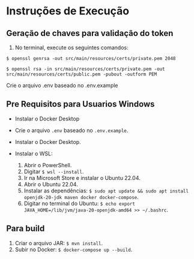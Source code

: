 # Instruções de Execução

## Geração de chaves para validação do token

1. No terminal, execute os seguintes comandos:

```
$ openssl genrsa -out src/main/resources/certs/private.pem 2048

$ openssl rsa -in src/main/resources/certs/private.pem -out src/main/resources/certs/public.pem -pubout -outform PEM
```

Crie o arquivo .env baseado no .env.example

## Pre Requisitos para Usuarios Windows

- Instalar o Docker Desktop


- Crie o arquivo `.env` baseado no `.env.example`.



- Instalar o Docker Desktop.
- Instalar o WSL:
    1. Abrir o PowerShell.
    2. Digitar `$ wsl --install`.
    3. Ir na Microsoft Store e instalar o Ubuntu 22.04.
    4. Abrir o Ubuntu 22.04.
    5. Instalar as dependências: `$ sudo apt update && sudo apt install openjdk-20-jdk maven docker docker-compose`.
    6. Digitar no terminal do Ubuntu: `$ echo export JAVA_HOME=/lib/jvm/java-20-openjdk-amd64 >> ~/.bashrc`.

## Para build

1. Criar o arquivo JAR: `$ mvn install`.
2. Subir no Docker: `$ docker-compose up --build`.

